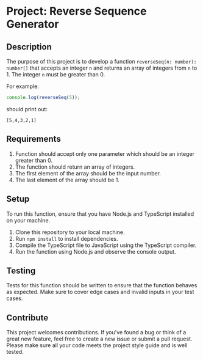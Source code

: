# Project: Reverse Sequence Generator

## Description

The purpose of this project is to develop a function `reverseSeq(n: number): number[]` that accepts an integer `n` and returns an array of integers from `n` to 1. The integer `n` must be greater than 0.

For example:

```typescript
console.log(reverseSeq(5));
```

should print out:

```
[5,4,3,2,1]
```

## Requirements

1. Function should accept only one parameter which should be an integer greater than 0.
2. The function should return an array of integers.
3. The first element of the array should be the input number.
4. The last element of the array should be 1.

## Setup

To run this function, ensure that you have Node.js and TypeScript installed on your machine.

1. Clone this repository to your local machine.
2. Run `npm install` to install dependencies.
3. Compile the TypeScript file to JavaScript using the TypeScript compiler.
4. Run the function using Node.js and observe the console output.

## Testing

Tests for this function should be written to ensure that the function behaves as expected. Make sure to cover edge cases and invalid inputs in your test cases.

## Contribute

This project welcomes contributions. If you've found a bug or think of a great new feature, feel free to create a new issue or submit a pull request. Please make sure all your code meets the project style guide and is well tested.
